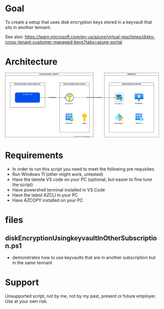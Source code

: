 # Goal
To create a setup that uses disk encryption keys stored in a keyvault that sits in another tennant.

See also:
https://learn.microsoft.com/en-us/azure/virtual-machines/disks-cross-tenant-customer-managed-keys?tabs=azure-portal

# Architecture
![Diagram](BYOK-crossTennant.drawio.svg "Diagram")

# Requirements
- In order to run this script you need to meet the following pre requisites
- Run Windows 11 (other might work, untested)
- Have the lateste VS code on your PC (optional, but easier to fine tune the script)
- Have powershell terminal installed in VS Code
- Have the latest AZCLI in your PC
- Have AZCOPY installed on your PC

# files
## diskEncryptionUsingkeyvaultInOtherSubscription.ps1
- demonstrates how to use keyvaults that are in another subscription but in the same tennant
# Support
Unsupported script, not by me, not by my past, present or future employer.  Use at your own risk.



